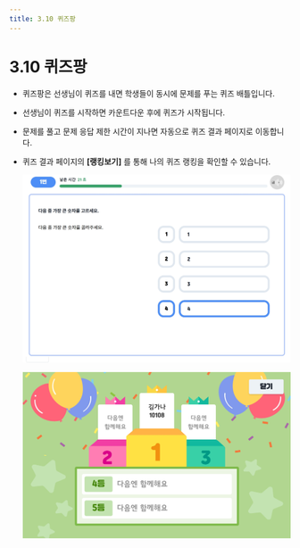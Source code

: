 ```yaml
---
title: 3.10 퀴즈팡
---
```


# 3.10 퀴즈팡

- 퀴즈팡은 선생님이 퀴즈를 내면 학생들이 동시에 문제를 푸는 퀴즈 배틀입니다.
- 선생님이 퀴즈를 시작하면 카운트다운 후에 퀴즈가 시작됩니다.
- 문제를 풀고 문제 응답 제한 시간이 지나면 자동으로 퀴즈 결과 페이지로 이동합니다.
- 퀴즈 결과 페이지의 **\[랭킹보기]** 를 통해 나의 퀴즈 랭킹을 확인할 수 있습니다.

  ![](/img/student_3-10_01.jpg)

  ![](/img/student_3-10_02.jpg)
